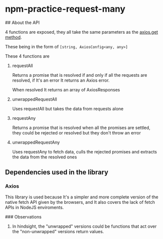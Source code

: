 # npm-practice-request-many

## About the API

4 functions are exposed, they all take the same parameters as the [axios.get method](https://github.com/axios/axios).

These being in the form of `[string, AxiosConfig<any, any>]`

These 4 functions are

1. requestAll

   Returns a promise that is resolved if and only if all the requests are resolved, if It's an error It returns an Axios error.

   When resolved It returns an array of AxiosResponses

2. unwrappedRequestAll

    Uses requestAll but takes the data from requests alone

3. requestAny

    Returns a promise that is resolved when all the promises are settled, they could be rejected or resolved but they don't throw an error

4. unwrappedRequestAny

    Uses requestAny to fetch data, culls the rejected promises and extracts the data from the resolved ones
    

## Dependencies used in the library

### Axios

This library is used because It's a simpler and more complete version of the native fetch API given by the browsers, and It also covers the lack of fetch APIs in NodeJS enviroments.

### Observations

1. In hindsight, the "unwrapped" versions could be functions that act over the "non-unwrapped" versions return values. 